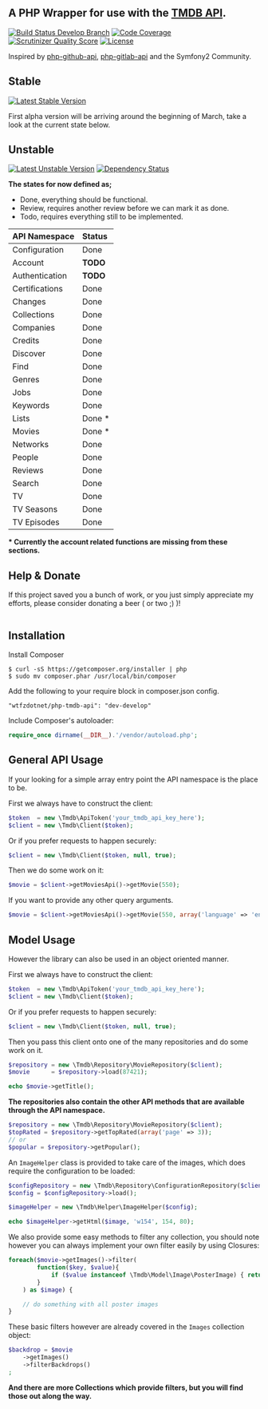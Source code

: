 A PHP Wrapper for use with the [TMDB API](http://http://docs.themoviedb.apiary.io/).
---------------
[![Build Status Develop Branch](https://travis-ci.org/wtfzdotnet/php-tmdb-api.png?branch=develop)](https://travis-ci.org/wtfzdotnet/php-tmdb-api)
[![Code Coverage](https://scrutinizer-ci.com/g/wtfzdotnet/php-tmdb-api/badges/coverage.png?s=d416e063debb3b400e9b1bc9db019f54cc1dc40e)](https://scrutinizer-ci.com/g/wtfzdotnet/php-tmdb-api/)
[![Scrutinizer Quality Score](https://scrutinizer-ci.com/g/wtfzdotnet/php-tmdb-api/badges/quality-score.png?s=dad36710f36335bdeffeaf2ac256c222862832fa)](https://scrutinizer-ci.com/g/wtfzdotnet/php-tmdb-api/)
[![License](https://poser.pugx.org/wtfzdotnet/php-tmdb-api/license.png)](https://packagist.org/packages/wtfzdotnet/php-tmdb-api)

Inspired by [php-github-api](https://github.com/KnpLabs/php-github-api), [php-gitlab-api](https://github.com/m4tthumphrey/php-gitlab-api/) and the Symfony2 Community.

Stable
----------------

[![Latest Stable Version](https://poser.pugx.org/wtfzdotnet/php-tmdb-api/v/stable.png)](https://packagist.org/packages/wtfzdotnet/php-tmdb-api)

First alpha version will be arriving around the beginning of March, take a look at the current state below.

Unstable
----------------

[![Latest Unstable Version](https://poser.pugx.org/wtfzdotnet/php-tmdb-api/v/unstable.png)](https://packagist.org/packages/wtfzdotnet/php-tmdb-api)
[![Dependency Status](https://www.versioneye.com/user/projects/530a7514ec137594df000010/badge.png)](https://www.versioneye.com/user/projects/530a7514ec137594df000010)

**The states for now defined as;**

- Done, everything should be functional.
- Review, requires another review before we can mark it as done.
- Todo, requires everything still to be implemented.

| API Namespace          | Status      |
|------------------------|:------------|
| Configuration          | Done        |
| Account                | **TODO**    |
| Authentication         | **TODO**    |
| Certifications         | Done        |
| Changes                | Done        |
| Collections            | Done        |
| Companies              | Done        |
| Credits                | Done        |
| Discover               | Done        |
| Find                   | Done        |
| Genres                 | Done        |
| Jobs                   | Done        |
| Keywords               | Done        |
| Lists                  | Done *    |
| Movies                 | Done *      |
| Networks               | Done        |
| People                 | Done        |
| Reviews                | Done        |
| Search                 | Done        |
| TV                     | Done        |
| TV Seasons             | Done        |
| TV Episodes            | Done        |

__* Currently the account related functions are missing from these sections.__


Help & Donate
--------------

If this project saved you a bunch of work, or you just simply appreciate my efforts, please consider donating a beer ( or two ;) )!

<a href="https://www.paypal.com/cgi-bin/webscr?cmd=_s-xclick&hosted_button_id=SMLZ362KQ8K8W"><img alt="" border="0" src="https://www.paypalobjects.com/en_US/i/btn/btn_donateCC_LG.gif"></a>

Installation
------------
Install Composer

```
$ curl -sS https://getcomposer.org/installer | php
$ sudo mv composer.phar /usr/local/bin/composer
```

Add the following to your require block in composer.json config.

```
"wtfzdotnet/php-tmdb-api": "dev-develop"
```

Include Composer's autoloader:


```php
require_once dirname(__DIR__).'/vendor/autoload.php';
```


General API Usage
-----------------

If your looking for a simple array entry point the API namespace is the place to be.

First we always have to construct the client:

```php
$token  = new \Tmdb\ApiToken('your_tmdb_api_key_here');
$client = new \Tmdb\Client($token);
```

Or if you prefer requests to happen securely:

```php
$client = new \Tmdb\Client($token, null, true);
```

Then we do some work on it:

```php
$movie = $client->getMoviesApi()->getMovie(550);
```

If you want to provide any other query arguments.

```php
$movie = $client->getMoviesApi()->getMovie(550, array('language' => 'en'));
```

Model Usage
-----------

However the library can also be used in an object oriented manner.

First we always have to construct the client:

```php
$token  = new \Tmdb\ApiToken('your_tmdb_api_key_here');
$client = new \Tmdb\Client($token);
```

Or if you prefer requests to happen securely:

```php
$client = new \Tmdb\Client($token, null, true);
```

Then you pass this client onto one of the many repositories and do some work on it.

```php
$repository = new \Tmdb\Repository\MovieRepository($client);
$movie      = $repository->load(87421);

echo $movie->getTitle();
```

__The repositories also contain the other API methods that are available through the API namespace.__

```php
$repository = new \Tmdb\Repository\MovieRepository($client);
$topRated = $repository->getTopRated(array('page' => 3));
// or
$popular = $repository->getPopular();
```

An `ImageHelper` class is provided to take care of the images, which does require the configuration to be loaded:

```php
$configRepository = new \Tmdb\Repository\ConfigurationRepository($client);
$config = $configRepository->load();

$imageHelper = new \Tmdb\Helper\ImageHelper($config);

echo $imageHelper->getHtml($image, 'w154', 154, 80);
```

We also provide some easy methods to filter any collection, you should note however you can always implement your own filter easily by using Closures:

```php
foreach($movie->getImages()->filter(
        function($key, $value){
            if ($value instanceof \Tmdb\Model\Image\PosterImage) { return true; }
        }
    ) as $image) {

    // do something with all poster images
}
```

These basic filters however are already covered in the `Images` collection object:

```php
$backdrop = $movie
    ->getImages()
    ->filterBackdrops()
;
```

__And there are more Collections which provide filters, but you will find those out along the way.__
